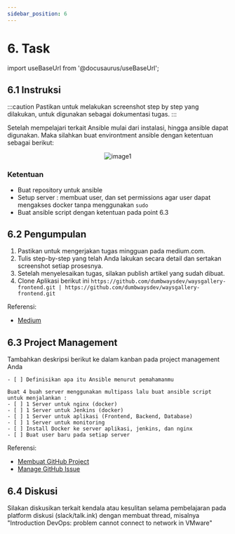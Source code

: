 ```yaml
---
sidebar_position: 6
---
```


# 6. Task

import useBaseUrl from '@docusaurus/useBaseUrl';

## 6.1 Instruksi

:::caution
Pastikan untuk melakukan screenshot step by step yang dilakukan, untuk digunakan sebagai dokumentasi tugas.
:::

Setelah mempelajari terkait Ansible mulai dari instalasi, hingga ansible dapat digunakan. Maka silahkan buat environtment ansible dengan ketentuan sebagai berikut:

  <center>
  <img alt="image1" src={useBaseUrl('img/docs/mon59.png')}/>
  </center>

### Ketentuan
- Buat repository untuk ansible
- Setup server : membuat user, dan set permissions agar user dapat mengakses docker tanpa menggunakan `sudo`
- Buat ansible script dengan ketentuan pada point 6.3

## 6.2 Pengumpulan
1. Pastikan untuk mengerjakan tugas mingguan pada medium.com.
2. Tulis step-by-step yang telah Anda lakukan secara detail dan sertakan screenshot setiap prosesnya. 
3. Setelah menyelesaikan tugas, silakan publish artikel yang sudah dibuat.
4. Clone Aplikasi berikut ini ```https://github.com/dumbwaysdev/waysgallery-frontend.git | https://github.com/dumbwaysdev/waysgallery-frontend.git ```

Referensi:
- [Medium](/Getting-Started/Medium/Medium)

## 6.3 Project Management
Tambahkan deskripsi berikut ke dalam kanban pada project management Anda

```
- [ ] Definisikan apa itu Ansible menurut pemahamanmu

Buat 4 buah server menggunakan multipass lalu buat ansible script untuk menjalankan :
- [ ] 1 Server untuk nginx (docker)
- [ ] 1 Server untuk Jenkins (docker)
- [ ] 1 Server untuk aplikasi (Frontend, Backend, Database)
- [ ] 1 Server untuk monitoring
- [ ] Install Docker ke server aplikasi, jenkins, dan nginx
- [ ] Buat user baru pada setiap server 
```

Referensi:
- [Membuat GitHub Project](/Getting-Started/Project-Management/Make-Project-Management)
- [Manage GitHub Issue](/Getting-Started/Project-Management/Issue-Dan-Status-Project)

## 6.4 Diskusi
Silakan diskusikan terkait kendala atau kesulitan selama pembelajaran pada platform diskusi (slack/talk.ink) dengan membuat thread, misalnya "Introduction DevOps: problem cannot connect to network in VMware" 
